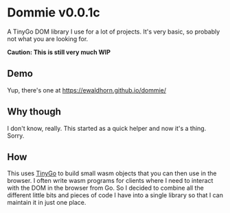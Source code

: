 # Dommie v0.0.1c
A TinyGo DOM library I use for a lot of projects. It's very basic, so probably
not what you are looking for.

__Caution: This is still very much WIP__

## Demo
Yup, there's one at <https://ewaldhorn.github.io/dommie/>

## Why though
I don't know, really. This started as a quick helper and now it's a thing. Sorry.

## How
This uses [TinyGo](https://tinygo.org/) to build small wasm objects that you can
then use in the browser. I often write wasm programs for clients where I need to
interact with the DOM in the browser from Go.  So I decided to combine all the
different little bits and pieces of code I have into a single library so that I
can maintain it in just one place.
